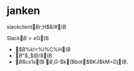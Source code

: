 # janken

slackclient$B$r;H$&!#(B

Slack$B>e$G(B
- $B%k!<%l%C%H(B
- $B$"$_$@$/$8(B
- $B$8$c$s$1$s(B
$B$,$G$-$k(Bbot$B$K$J$kM=Dj(B.
